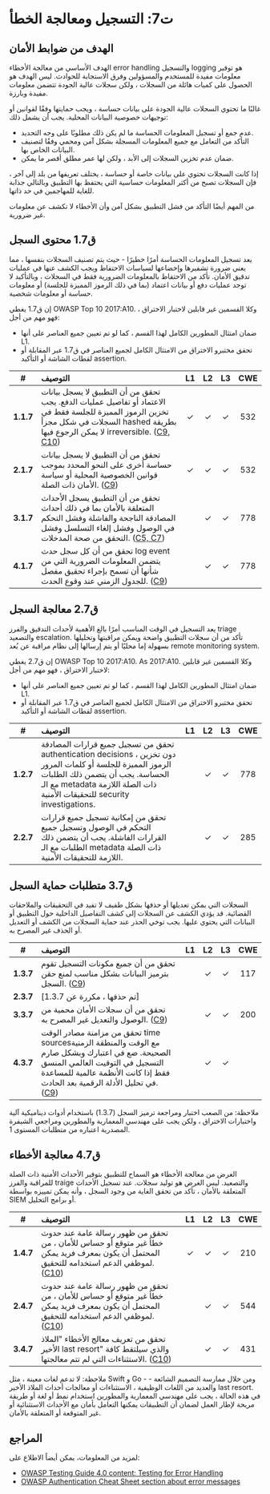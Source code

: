 # ت7: التسجيل ومعالجة الخطأ

## الهدف من ضوابط الأمان

الهدف الأساسي من معالجة الأخطاء error handling والتسجيل logging هو توفير معلومات مفيدة للمستخدم والمسؤولين وفرق الاستجابة للحوادث. ليس الهدف هو الحصول على كميات هائلة من السجلات ، ولكن سجلات عالية الجودة تتضمن معلومات مفيدة وبارزة.

غالبًا ما تحتوي السجلات عالية الجودة على بيانات حساسة ، ويجب حمايتها وفقًا لقوانين أو توجيهات خصوصية البيانات المحلية. يجب أن يشمل ذلك:

* عدم جمع أو تسجيل المعلومات الحساسة ما لم يكن ذلك مطلوبًا على وجه التحديد.
* التأكد من التعامل مع جميع المعلومات المسجلة بشكل آمن ومحمي وفقًا لتصنيف البيانات الخاص بها.
* ضمان عدم تخزين السجلات إلى الأبد ، ولكن لها عمر مطلق أقصر ما يمكن.

إذا كانت السجلات تحتوي على بيانات خاصة أو حساسة ، يختلف تعريفها من بلد إلى آخر ، فإن السجلات تصبح من أكثر المعلومات حساسية التي يحتفظ بها التطبيق وبالتالي جذابة للغاية للمهاجمين في حد ذاتها.

من المهم أيضًا التأكد من فشل التطبيق بشكل آمن وأن الأخطاء لا تكشف عن معلومات غير ضرورية.

## ق1.7 محتوى السجل

يعد تسجيل المعلومات الحساسة أمرًا خطيرًا - حيث يتم تصنيف السجلات بنفسها ، مما يعني ضرورة تشفيرها وإخضاعها لسياسات الاحتفاظ ويجب الكشف عنها في عمليات تدقيق الأمان. تأكد من الاحتفاظ بالمعلومات الضرورية فقط في السجلات ، وبالتأكيد لا توجد عمليات دفع أو بيانات اعتماد (بما في ذلك الرموز المميزة للجلسة) أو معلومات حساسة أو معلومات شخصية.

إن ق1.7 يغطي OWASP Top 10 2017:A10. وكلا القسمين غير قابلين لاختبار الاختراق ، فهو مهم من أجل:

* ضمان امتثال المطورين الكامل لهذا القسم ، كما لو تم تعيين جميع العناصر على أنها L1.
* تحقق مختبرو الاختراق من الامتثال الكامل لجميع العناصر في ق1.7 عبر المقابلة أو لقطات الشاشة أو التأكيد assertion.

| # | التوصيف | L1 | L2 | L3 | CWE |
| :---: | :--- | :---: | :---:| :---: | :---: |
| **1.1.7** | تحقق من أن التطبيق لا يسجل بيانات الاعتماد أو تفاصيل عمليات الدفع. يجب تخزين الرموز المميزة للجلسة فقط في السجلات في شكل مجزأ hashed بطريقة لا يمكن الرجوع فيها irreversible. ([C9, C10](https://owasp.org/www-project-proactive-controls/#div-numbering)) | ✓ | ✓ | ✓ | 532 |
| **2.1.7** | تحقق من أن التطبيق لا يسجل بيانات حساسة أخرى على النحو المحدد بموجب قوانين الخصوصية المحلية أو سياسة الأمان ذات الصلة. ([C9](https://owasp.org/www-project-proactive-controls/#div-numbering)) | ✓ | ✓ | ✓ | 532 |
| **3.1.7** | تحقق من أن التطبيق يسجل الأحداث المتعلقة بالأمان بما في ذلك أحداث المصادقة الناجحة والفاشلة وفشل التحكم في الوصول وفشل إلغاء التسلسل وفشل التحقق من صحة المدخلات. ([C5, C7](https://owasp.org/www-project-proactive-controls/#div-numbering)) | | ✓ | ✓ | 778 |
| **4.1.7** |تحقق من أن كل سجل حدث log event  يتضمن المعلومات الضرورية التي من شأنها أن تسمح بإجراء تحقيق مفصل للجدول الزمني عند وقوع الحدث. ([C9](https://owasp.org/www-project-proactive-controls/#div-numbering)) | | ✓ | ✓ | 778 |

## ق2.7 معالجة السجل

يعد التسجيل في الوقت المناسب أمرًا بالغ الأهمية لأحداث التدقيق والفرز triage والتصعيد escalation. تأكد من أن سجلات التطبيق واضحة ويمكن مراقبتها وتحليلها بسهولة إما محليًا أو يتم إرسالها إلى نظام مراقبة عن بُعد remote monitoring system.

إن ق2.7 يغطي OWASP Top 10 2017:A10. As 2017:A10. وكلا القسمين غير قابلين لاختبار الاختراق ، فهو مهم من أجل:

* ضمان امتثال المطورين الكامل لهذا القسم ، كما لو تم تعيين جميع العناصر على أنها L1.
* تحقق مختبرو الاختراق من الامتثال الكامل لجميع العناصر في ق1.7 عبر المقابلة أو لقطات الشاشة أو التأكيد assertion.

| # | التوصيف | L1 | L2 | L3 | CWE |
| :---: | :--- | :---: | :---:| :---: | :---: |
| **1.2.7** | تحقق من تسجيل جميع قرارات المصادقة authentication decisions ، دون تخزين الرموز المميزة للجلسة أو كلمات المرور الحساسة. يجب أن يتضمن ذلك الطلبات مع الـ metadata ذات الصلة اللازمة للتحقيقات الأمنية security investigations. | | ✓ | ✓ | 778 |
| **2.2.7** | تحقق من إمكانية تسجيل جميع قرارات التحكم في الوصول وتسجيل جميع القرارات الفاشلة. يجب أن يتضمن ذلك الطلبات مع الـ metadata ذات الصلة اللازمة للتحقيقات الأمنية. | | ✓ | ✓ | 285 |

## ق3.7 متطلبات حماية السجل

السجلات التي يمكن تعديلها أو حذفها بشكل طفيف لا تفيد في التحقيقات والملاحقات القضائية. قد يؤدي الكشف عن السجلات إلى كشف التفاصيل الداخلية حول التطبيق أو البيانات التي يحتوي عليها. يجب توخي الحذر عند حماية السجلات من الكشف أو التعديل أو الحذف غير المصرح به.

| # | التوصيف | L1 | L2 | L3 | CWE |
| :---: | :--- | :---: | :---:| :---: | :---: |
| **1.3.7** | تحقق من أن جميع مكونات التسجيل تقوم بترميز البيانات بشكل مناسب لمنع حقن السجل. ([C9](https://owasp.org/www-project-proactive-controls/#div-numbering)) | | ✓ | ✓ | 117 |
| **2.3.7** | [تم حذفها ، مكررة عن 1.3.7] | | | | |
| **3.3.7** | تحقق من أن سجلات الأمان محمية من الوصول والتعديل غير المصرح به. ([C9](https://owasp.org/www-project-proactive-controls/#div-numbering)) | | ✓ | ✓ | 200 |
| **4.3.7** | تحقق من مزامنة مصادر الوقت  time sourcesمع الوقت والمنطقة الزمنية الصحيحة. ضع في اعتبارك وبشكل صارم التسجيل في التوقيت العالمي المنسق فقط إذا كانت الأنظمة عالمية للمساعدة في تحليل الأدلة الرقمية بعد الحادث. ([C9](https://owasp.org/www-project-proactive-controls/#div-numbering)) | | ✓ | ✓ | |

ملاحظة: من الصعب اختبار ومراجعة ترميز السجل (1.3.7) باستخدام أدوات ديناميكية آلية واختبارات الاختراق ، ولكن يجب على مهندسي المعمارية والمطورين ومراجعي الشيفرة المصدرية اعتباره من متطلبات المستوى 1.

## ق4.7 معالجة الأخطاء

الغرض من معالجة الأخطاء هو السماح للتطبيق بتوفير الأحداث الأمنية ذات الصلة للمراقبة والفرز traige والتصعيد. ليس الغرض هو توليد سجلات. عند تسجيل الأحداث المتعلقة بالأمان ، تأكد من تحقق الغاية من وجود السجل ، وأنه يمكن تمييزه بواسطة SIEM أو برامج التحليل.

| # | التوصيف | L1 | L2 | L3 | CWE |
| :---: | :--- | :---: | :---:| :---: | :---: |
| **1.4.7** | تحقق من ظهور رسالة عامة عند حدوث خطأ غير متوقع أو حساس للأمان ، من المحتمل أن يكون بمعرف فريد يمكن لموظفي الدعم استخدامه للتحقيق. ([C10](https://owasp.org/www-project-proactive-controls/#div-numbering)) | ✓ | ✓ | ✓ | 210 |
| **2.4.7** | تحقق من ظهور رسالة عامة عند حدوث خطأ غير متوقع أو حساس للأمان ، من المحتمل أن يكون بمعرف فريد يمكن لموظفي الدعم استخدامه للتحقيق. ([C10](https://owasp.org/www-project-proactive-controls/#div-numbering)) | | ✓ | ✓ | 544 |
| **3.4.7** | تحقق من تعريف معالج الأخطاء "الملاذ الأخير last resort" والذي سيلتقط كافة الاستثناءات التي لم تتم معالجتها. ([C10](https://owasp.org/www-project-proactive-controls/#div-numbering)) | | ✓ | ✓ | 431 |

ملاحظة: لا تدعم لغات معينة ، مثل Swift و Go - ومن خلال ممارسة التصميم الشائعة - والعديد من اللغات الوظيفية ، الاستثناءات أو معالجات أحداث الملاذ الأخير last resort. في هذه الحالة ، يجب على مهندسي المعمارية والمطورين استخدام نمط أو لغة أو طريقة مريحة لإطار العمل لضمان أن التطبيقات يمكنها التعامل بأمان مع الأحداث الاستثنائية أو غير المتوقعة أو المتعلقة بالأمان.

## المراجع

لمزيد من المعلومات، يمكن أيضاً الاطلاع على:

* [OWASP Testing Guide 4.0 content: Testing for Error Handling](https://owasp.org/www-project-web-security-testing-guide/v41/4-Web_Application_Security_Testing/08-Testing_for_Error_Handling/README.html)
* [OWASP Authentication Cheat Sheet section about error messages](https://cheatsheetseries.owasp.org/cheatsheets/Authentication_Cheat_Sheet.html#authentication-and-error-messages)
